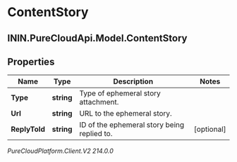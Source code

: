 # ContentStory

## ININ.PureCloudApi.Model.ContentStory

## Properties

|Name | Type | Description | Notes|
|------------ | ------------- | ------------- | -------------|
| **Type** | **string** | Type of ephemeral story attachment. | |
| **Url** | **string** | URL to the ephemeral story. | |
| **ReplyToId** | **string** | ID of the ephemeral story being replied to. | [optional] |



_PureCloudPlatform.Client.V2 214.0.0_
